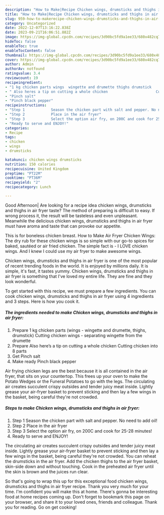 ```yaml
---
description: "How to Make|Recipe Chicken wings, drumsticks and thighs in air fryer {That is Delicious"
title: "How to Make|Recipe Chicken wings, drumsticks and thighs in air fryer {That is Delicious"
slug: 959-how-to-makerecipe-chicken-wings-drumsticks-and-thighs-in-air-fryer-that-is-delicious
category: Uncategorized
date: 2022-12-07T13:16:22.838Z
date: 2023-09-21T16:06:51.882Z
image: https://img-global.cpcdn.com/recipes/3d90bc5fd9a1ee33/680x482cq70/chicken-wings-drumsticks-and-thighs-in-air-fryer-recipe-main-photo.jpg
hideToc: false
enableToc: true
enableTocContent: false
thumbnail: https://img-global.cpcdn.com/recipes/3d90bc5fd9a1ee33/680x482cq70/chicken-wings-drumsticks-and-thighs-in-air-fryer-recipe-main-photo.jpg
cover: https://img-global.cpcdn.com/recipes/3d90bc5fd9a1ee33/680x482cq70/chicken-wings-drumsticks-and-thighs-in-air-fryer-recipe-main-photo.jpg
author: Admin
authorAv: notfound
ratingvalue: 3.4
reviewcount: 19
recipeingredient:
- "1 kg chicken parts wings  wingette and drumette thighs drumstick                      Cutting chicken wings  separating wingette from the drumette"
- " Also heres a tip on cutting a whole chicken                      Cutting chicken into 8 parts"
- "Pinch salt"
- "Pinch black pepper"
recipeinstructions:
- "Step 1            Season the chicken part with salt and pepper. No need to add oil!"
- "Step 2            Place in the air fryer"
- "Step 3            Select the option air fry, on 200C and cook for 25-28 minutes!"
- "Ready to serve and ENJOY!"
categories:
- Recipe
tags:
- chicken
- wings
- drumsticks

katakunci: chicken wings drumsticks 
nutrition: 150 calories
recipecuisine: United Kingdom
preptime: "PT22M"
cooktime: "PT36M"
recipeyield: "2"
recipecategory: Lunch

---
```



Good Afternoon| Are looking for a recipe idea chicken wings, drumsticks and thighs in air fryer taste? The method of preparing is difficult to easy. If wrong process it, the result will be tasteless and even unpleasant. Meanwhile the delicious chicken wings, drumsticks and thighs in air fryer must have aroma and taste that can provoke our appetite.





This is for boneless chicken breast. How to Make Air Fryer Chicken Wings: The dry rub for these chicken wings is so simple with our go-to spices for baked, sautéed or air fried chicken. The simple fact is - I LOVE chicken wings. And I knew I could use my air fryer to make awesome wings.

Chicken wings, drumsticks and thighs in air fryer is one of the most popular of recent trending foods in the world. It is enjoyed by millions daily. It is simple, it's fast, it tastes yummy. Chicken wings, drumsticks and thighs in air fryer is something that I've loved my entire life. They are fine and they look wonderful.


To get started with this recipe, we must prepare a few ingredients. You can cook chicken wings, drumsticks and thighs in air fryer using 4 ingredients and 3 steps. Here is how you cook it.

<!--inarticleads1-->

##### The ingredients needed to make Chicken wings, drumsticks and thighs in air fryer:

1. Prepare 1 kg chicken parts (wings - wingette and drumette, thighs, drumstick)                      Cutting chicken wings - separating wingette from the drumette
1. Prepare  Also here’s a tip on cutting a whole chicken                      Cutting chicken into 8 parts
1. Get Pinch salt
1. Make ready Pinch black pepper


Air frying chicken legs are the best because it is all contained in the air fryer, that sits on your countertop. This frees up your oven to make the Potato Wedges or the Funeral Potatoes to go with the legs. The circulating air creates succulent crispy outsides and tender juicy meat inside. Lightly grease your air-fryer basket to prevent sticking and then lay a few wings in the basket, being careful they&#39;re not crowded. 

<!--inarticleads2-->

##### Steps to make Chicken wings, drumsticks and thighs in air fryer:

1. Step 1            Season the chicken part with salt and pepper. No need to add oil!
1. Step 2            Place in the air fryer
1. Step 3            Select the option air fry, on 200C and cook for 25-28 minutes!
1. Ready to serve and ENJOY!

The circulating air creates succulent crispy outsides and tender juicy meat inside. Lightly grease your air-fryer basket to prevent sticking and then lay a few wings in the basket, being careful they&#39;re not crowded. You can reheat the drumsticks in the air fryer. Add the chicken thighs to the air fryer basket, skin-side down and without touching. Cook in the preheated air fryer until the skin is brown and the juices run clear. 

So that's going to wrap this up for this exceptional food chicken wings, drumsticks and thighs in air fryer recipe. Thank you very much for your time. I'm confident you will make this at home. There's gonna be interesting food at home recipes coming up. Don't forget to bookmark this page on your browser, and share it to your loved ones, friends and colleague. Thank you for reading. Go on get cooking!
